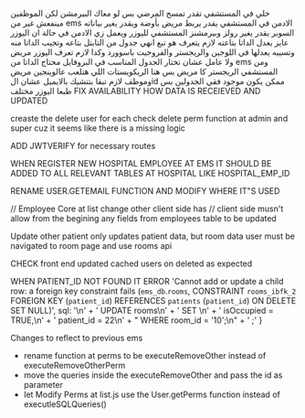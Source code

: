 خلي في المستشفي تقدر تمسح المرضي بس لو معاك البيرمشن لكن الموظفين مينفعش غير من ems
الادمن في المستشفي يقدر يربط مريض بأوضة ويقدر يغير بياناته 
السوبر يقدر يغير رولز وبيرمشنز المستشفي لليوزر ويعمل زي الادمن
في حالة ان اليوزر عايز يعدل الداتا بتاعته لازم يتعرف هو تبع انهي جدول من التايتل بتاعه وتجيب الداتا منه وتسيبه يعدلها
في اللوجين والريجستر والفروجيت باسوورد وكدا لازم تعرف اليوزر مريض ولا عامل عشان تختار الجدول المناسب
في البروفايل محتاج الداتا من ems ومن المستشفي
الريجستر كا مريض بس هنا 
الريكويستات اللي هتلعب عالوينجين مريض وموظف لازم تبقا بتتشيك بالايميل عشان الid ممكن يكون موجود فقي الجدولين بس طبعا اليوزر مختلف
FIX AVAILABILITY  HOW DATA IS RECEIEVED AND UPDATED

creaste the delete user for each
check delete perm function at admin and super cuz it seems like there is a missing logic


ADD JWTVERIFY for necessary routes 

WHEN REGISTER NEW HOSPITAL EMPLOYEE AT EMS IT SHOULD BE ADDED TO ALL RELEVANT TABLES AT HOSPITAL LIKE HOSPITAL_EMP_ID

RENAME USER.GETEMAIL FUNCTION AND MODIFY WHERE IT"S USED

// Employee Core at list change other client side has 
// client side musn't allow from the begining any fields from employees table to be updated


Update other patient only updates patient data, but room data user must be navigated to room page and use rooms api


CHECK front end updated cached users on deleted as expected

WHEN PATIENT_ID NOT FOUND IT ERROR
'Cannot add or update a child row: a foreign key constraint fails (`ems_db`.`rooms`, CONSTRAINT `rooms_ibfk_2` FOREIGN KEY (`patient_id`) REFERENCES `patients` (`patient_id`) ON 
DELETE SET NULL)',
  sql: '\n' +
    '                UPDATE rooms\n' +
    '                SET \n' +
    '                    isOccupied = TRUE,\n' +
    '                    patient_id = 22\n' +
    "                WHERE room_id = '10';\n" +
    '            ;'
}

Changes to reflect to previous ems
- rename function at perms to be  executeRemoveOther instead of executeRemoveOtherPerm
- move the queries inside the executeRemoveOther and pass the id as parameter
- let Modify Perms at list.js use the User.getPerms function instead of executleSQLQueries()